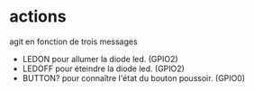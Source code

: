 actions
=========================================

agit en fonction de trois messages

- LEDON	 pour allumer la diode led. (GPIO2)
- LEDOFF	 pour éteindre la diode led. (GPIO2)
- BUTTON? pour connaître l'état du bouton poussoir. (GPIO0)


